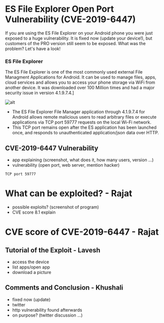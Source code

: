 # ES File Explorer Open Port Vulnerability (CVE-2019-6447)

If you are using the ES File Explorer on your Android phone you were just exposed to a huge vulnerability. It is fixed now (update your device!), but customers of the PRO version still seem to be exposed. What was the problem? Let's have a look!

### ES File Explorer

The ES File Explorer is one of the most commonly used external File Managment Applications for Android. It can be used to manage files, apps, cloud services and allows you to access your phone storage via WiFi from another device. It was downloaded over 100 Million times and had a major security issue in version 4.1.9.7.4.]

![alt](https://github.com/sbleh/wireshark_presentation/blob/master/Screenshot_20190313-125251.jpg?raw=true)

- The ES File Explorer File Manager application through 4.1.9.7.4 for Android allows remote malicious users to read arbitrary files or execute applications via TCP port 59777 requests on the local Wi-Fi network.
- This TCP port remains open after the ES application has been launched once, and responds to unauthenticated application/json data over HTTP.

## CVE-2019-6447 Vulnerability

- app explaining (screenshot, what does it, how many users, version ...)
- vulnerability (open port, web server, mention hacker)

```
TCP port 59777
```

# What can be exploited? - Rajat
- possible exploits? (screenshot of program)
- CVE score 8.1 explain

# CVE score of CVE-2019-6447 - Rajat


## Tutorial of the Exploit - Lavesh
- access the device
- list apps/open app
- download a picture

## Comments and Conclusion - Khushali

- fixed now (update)
- twitter 
- http vulnerability found afterwards
- on purpose? (twitter discussion ...)
